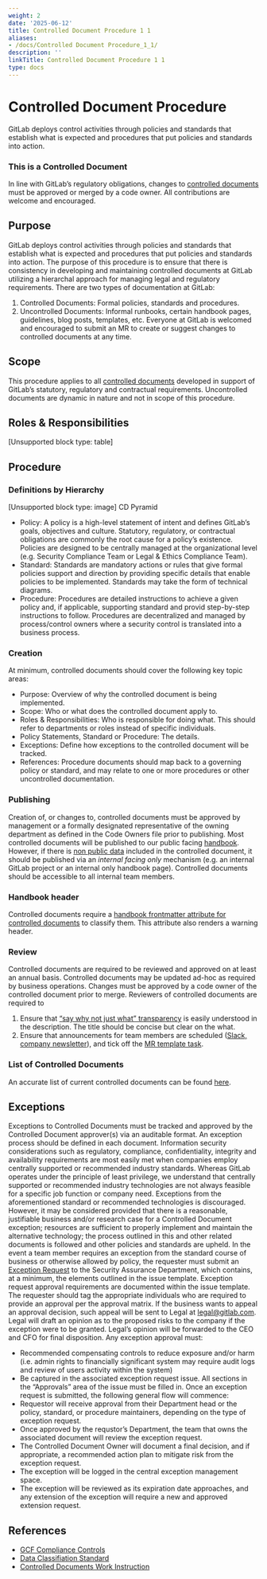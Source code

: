 ```yaml
---
weight: 2
date: '2025-06-12'
title: Controlled Document Procedure 1 1
aliases:
- /docs/Controlled Document Procedure_1_1/
description: ''
linkTitle: Controlled Document Procedure 1 1
type: docs
---
```


# Controlled Document Procedure

GitLab deploys control activities through policies and standards that establish what is expected and procedures that put policies and standards into action.
### This is a Controlled Document
In line with GitLab’s regulatory obligations, changes to [ controlled documents](https://handbook.gitlab.com/handbook/security/controlled-document-procedure/) must be approved or merged by a code owner. All contributions are welcome and encouraged.
## Purpose
GitLab deploys control activities through policies and standards that establish what is expected and procedures that put policies and standards into action.
The purpose of this procedure is to ensure that there is consistency in developing and maintaining controlled documents at GitLab utilizing a hierarchal approach for managing legal and regulatory requirements.
There are two types of documentation at GitLab:
1. Controlled Documents: Formal policies, standards and procedures.
1. Uncontrolled Documents: Informal runbooks, certain handbook pages, guidelines, blog posts, templates, etc.
Everyone at GitLab is welcomed and encouraged to submit an MR to create or suggest changes to controlled documents at any time.
## Scope
This procedure applies to all [controlled documents](https://handbook.gitlab.com/handbook/security/controlled-document-procedure/#list-of-controlled-documents) developed in support of GitLab’s statutory, regulatory and contractual requirements. Uncontrolled documents are dynamic in nature and not in scope of this procedure.
## Roles & Responsibilities
[Unsupported block type: table]
## Procedure
### Definitions by Hierarchy
[Unsupported block type: image]
CD Pyramid
- Policy: A policy is a high-level statement of intent and defines GitLab’s goals, objectives and culture. Statutory, regulatory, or contractual obligations are commonly the root cause for a policy’s existence. Policies are designed to be centrally managed at the organizational level (e.g. Security Compliance Team or Legal & Ethics Compliance Team).
- Standard: Standards are mandatory actions or rules that give formal policies support and direction by providing specific details that enable policies to be implemented. Standards may take the form of technical diagrams.
- Procedure: Procedures are detailed instructions to achieve a given policy and, if applicable, supporting standard and provid step-by-step instructions to follow. Procedures are decentralized and managed by process/control owners where a security control is translated into a business process.
### Creation
At minimum, controlled documents should cover the following key topic areas:
- Purpose: Overview of why the controlled document is being implemented.
- Scope: Who or what does the controlled document apply to.
- Roles & Responsibilities: Who is responsible for doing what. This should refer to departments or roles instead of specific individuals.
- Policy Statements, Standard or Procedure: The details.
- Exceptions: Define how exceptions to the controlled document will be tracked.
- References: Procedure documents should map back to a governing policy or standard, and may relate to one or more procedures or other uncontrolled documentation.
### Publishing
Creation of, or changes to, controlled documents must be approved by management or a formally designated representative of the owning department as defined in the Code Owners file prior to publishing.
Most controlled documents will be published to our public facing [handbook](https://handbook.gitlab.com/). However, if there is [non public data](https://handbook.gitlab.com/handbook/security/data-classification-standard/) included in the controlled document, it should be published via an *internal facing only* mechanism (e.g. an internal GitLab project or an internal only handbook page). Controlled documents should be accessible to all internal team members.
### Handbook header
Controlled documents require a [handbook frontmatter attribute for controlled documents](http://handbook.gitlab.com/docs/frontmatter/) to classify them. This attribute also renders a warning header.
### Review
Controlled documents are required to be reviewed and approved on at least an annual basis. Controlled documents may be updated ad-hoc as required by business operations. Changes must be approved by a code owner of the controlled document prior to merge.
Reviewers of controlled documents are required to
1. Ensure that [“say why not just what” transparency](https://handbook.gitlab.com/handbook/values/#say-why-not-just-what) is easily understood in the description. The title should be concise but clear on the what.
1. Ensure that announcements for team members are scheduled ([Slack, company newsletter](https://handbook.gitlab.com/handbook/people-group/employment-branding/people-communications/)), and tick off the [MR template task](https://gitlab.com/gitlab-com/www-gitlab-com/-/blob/master/.gitlab/merge_request_templates/Default.md).
### List of Controlled Documents
An accurate list of current controlled documents can be found [here](https://codeowners-report-schedule-gitlab-com-gl-securit-4422acedb936dd.gitlab.io/).
## Exceptions
Exceptions to Controlled Documents must be tracked and approved by the Controlled Document approver(s) via an auditable format. An exception process should be defined in each document.
Information security considerations such as regulatory, compliance, confidentiality, integrity and availability requirements are most easily met when companies employ centrally supported or recommended industry standards. Whereas GitLab operates under the principle of least privilege, we understand that centrally supported or recommended industry technologies are not always feasible for a specific job function or company need. Exceptions from the aforementioned standard or recommended technologies is discouraged. However, it may be considered provided that there is a reasonable, justifiable business and/or research case for a Controlled Document exception; resources are sufficient to properly implement and maintain the alternative technology; the process outlined in this and other related documents is followed and other policies and standards are upheld.
In the event a team member requires an exception from the standard course of business or otherwise allowed by policy, the requester must submit an [Exception Request](https://gitlab.com/gitlab-com/gl-security/security-assurance/sec-compliance/exceptions/issues/new?issuable_template=exception_request) to the Security Assurance Department, which contains, at a minimum, the elements outlined in the issue template.
Exception request approval requirements are documented within the issue template. The requester should tag the appropriate individuals who are required to provide an approval per the approval matrix.
If the business wants to appeal an approval decision, such appeal will be sent to Legal at [legal@gitlab.com](mailto:legal@gitlab.com). Legal will draft an opinion as to the proposed risks to the company if the exception were to be granted. Legal’s opinion will be forwarded to the CEO and CFO for final disposition.
Any exception approval must:
- Recommended compensating controls to reduce exposure and/or harm (i.e. admin rights to financially significant system may require audit logs and review of users activity within the system)
- Be captured in the associated exception request issue. All sections in the “Approvals” area of the issue must be filled in.
Once an exception request is submitted, the following general flow will commence:
- Requestor will receive approval from their Department head or the policy, standard, or procedure maintainers, depending on the type of exception request.
- Once approved by the requstor’s Department, the team that owns the associated document will review the exception request. 
- The Controlled Document Owner will document a final decision, and if appropriate, a recommended action plan to mitigate risk from the exception request.
- The exception will be logged in the central exception management space.
- The exception will be reviewed as its expiration date approaches, and any extension of the exception will require a new and approved extension request.
## References
- [GCF Compliance Controls](https://handbook.gitlab.com/handbook/security/security-assurance/security-compliance/sec-controls/)
- [Data Classifiation Standard](https://handbook.gitlab.com/handbook/security/data-classification-standard/)
- [Controlled Documents Work Instruction](https://gitlab.com/gitlab-com/gl-security/security-assurance/governance/controlled-documents-program/-/blob/main/runbooks/controlled_document_annual_review_work_instruction.md)
